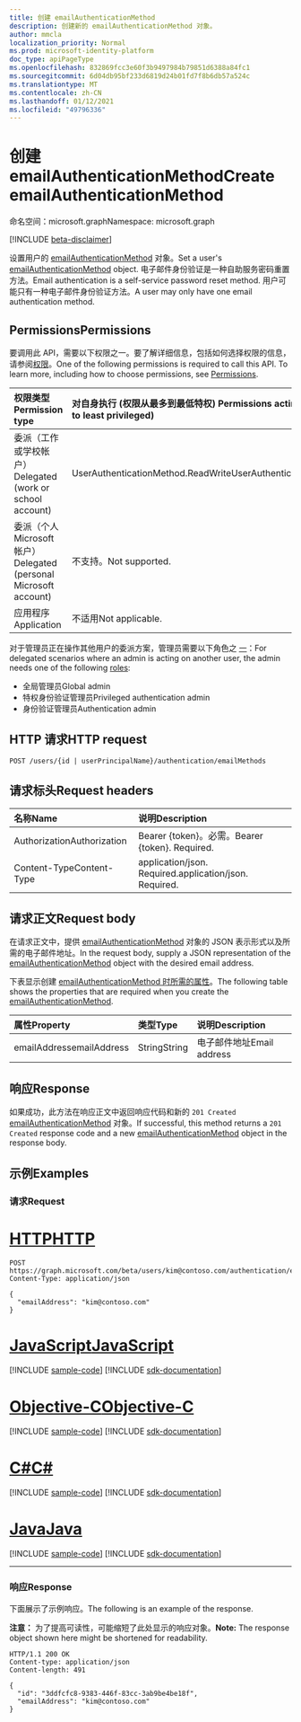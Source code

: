 ```yaml
---
title: 创建 emailAuthenticationMethod
description: 创建新的 emailAuthenticationMethod 对象。
author: mmcla
localization_priority: Normal
ms.prod: microsoft-identity-platform
doc_type: apiPageType
ms.openlocfilehash: 832869fcc3e60f3b9497984b79851d6388a84fc1
ms.sourcegitcommit: 6d04db95bf233d6819d24b01fd7f8b6db57a524c
ms.translationtype: MT
ms.contentlocale: zh-CN
ms.lasthandoff: 01/12/2021
ms.locfileid: "49796336"
---
```

# <a name="create-emailauthenticationmethod"></a><span data-ttu-id="7b155-103">创建 emailAuthenticationMethod</span><span class="sxs-lookup"><span data-stu-id="7b155-103">Create emailAuthenticationMethod</span></span>
<span data-ttu-id="7b155-104">命名空间：microsoft.graph</span><span class="sxs-lookup"><span data-stu-id="7b155-104">Namespace: microsoft.graph</span></span>

[!INCLUDE [beta-disclaimer](../../includes/beta-disclaimer.md)]

<span data-ttu-id="7b155-105">设置用户的 [emailAuthenticationMethod](../resources/emailauthenticationmethod.md) 对象。</span><span class="sxs-lookup"><span data-stu-id="7b155-105">Set a user's [emailAuthenticationMethod](../resources/emailauthenticationmethod.md) object.</span></span> <span data-ttu-id="7b155-106">电子邮件身份验证是一种自助服务密码重置方法。</span><span class="sxs-lookup"><span data-stu-id="7b155-106">Email authentication is a self-service password reset method.</span></span> <span data-ttu-id="7b155-107">用户可能只有一种电子邮件身份验证方法。</span><span class="sxs-lookup"><span data-stu-id="7b155-107">A user may only have one email authentication method.</span></span>

## <a name="permissions"></a><span data-ttu-id="7b155-108">Permissions</span><span class="sxs-lookup"><span data-stu-id="7b155-108">Permissions</span></span>
<span data-ttu-id="7b155-p102">要调用此 API，需要以下权限之一。要了解详细信息，包括如何选择权限的信息，请参阅[权限](/graph/permissions-reference)。</span><span class="sxs-lookup"><span data-stu-id="7b155-p102">One of the following permissions is required to call this API. To learn more, including how to choose permissions, see [Permissions](/graph/permissions-reference).</span></span>

|<span data-ttu-id="7b155-111">权限类型</span><span class="sxs-lookup"><span data-stu-id="7b155-111">Permission type</span></span>|<span data-ttu-id="7b155-112">对自身执行 (权限从最多到最低特权) </span><span class="sxs-lookup"><span data-stu-id="7b155-112">Permissions acting on self (from most to least privileged)</span></span>|<span data-ttu-id="7b155-113">对他人操作的权限 (权限从最低特权到最多特权) </span><span class="sxs-lookup"><span data-stu-id="7b155-113">Permissions acting on others (from least to most privileged)</span></span>|
|:---|:---|:--|
| <span data-ttu-id="7b155-114">委派（工作或学校帐户）</span><span class="sxs-lookup"><span data-stu-id="7b155-114">Delegated (work or school account)</span></span>     | <span data-ttu-id="7b155-115">UserAuthenticationMethod.ReadWrite</span><span class="sxs-lookup"><span data-stu-id="7b155-115">UserAuthenticationMethod.ReadWrite</span></span> | <span data-ttu-id="7b155-116">UserAuthenticationMethod.ReadWrite.All</span><span class="sxs-lookup"><span data-stu-id="7b155-116">UserAuthenticationMethod.ReadWrite.All</span></span> |
| <span data-ttu-id="7b155-117">委派（个人 Microsoft 帐户）</span><span class="sxs-lookup"><span data-stu-id="7b155-117">Delegated (personal Microsoft account)</span></span> | <span data-ttu-id="7b155-118">不支持。</span><span class="sxs-lookup"><span data-stu-id="7b155-118">Not supported.</span></span> | <span data-ttu-id="7b155-119">不支持。</span><span class="sxs-lookup"><span data-stu-id="7b155-119">Not supported.</span></span> |
| <span data-ttu-id="7b155-120">应用程序</span><span class="sxs-lookup"><span data-stu-id="7b155-120">Application</span></span>                            | <span data-ttu-id="7b155-121">不适用</span><span class="sxs-lookup"><span data-stu-id="7b155-121">Not applicable.</span></span> | <span data-ttu-id="7b155-122">UserAuthenticationMethod.ReadWrite.All</span><span class="sxs-lookup"><span data-stu-id="7b155-122">UserAuthenticationMethod.ReadWrite.All</span></span> |

<span data-ttu-id="7b155-123">对于管理员正在操作其他用户的委派方案，管理员需要以下角色之 [一](/azure/active-directory/users-groups-roles/directory-assign-admin-roles#available-roles)：</span><span class="sxs-lookup"><span data-stu-id="7b155-123">For delegated scenarios where an admin is acting on another user, the admin needs one of the following [roles](/azure/active-directory/users-groups-roles/directory-assign-admin-roles#available-roles):</span></span>

* <span data-ttu-id="7b155-124">全局管理员</span><span class="sxs-lookup"><span data-stu-id="7b155-124">Global admin</span></span>
* <span data-ttu-id="7b155-125">特权身份验证管理员</span><span class="sxs-lookup"><span data-stu-id="7b155-125">Privileged authentication admin</span></span>
* <span data-ttu-id="7b155-126">身份验证管理员</span><span class="sxs-lookup"><span data-stu-id="7b155-126">Authentication admin</span></span>

## <a name="http-request"></a><span data-ttu-id="7b155-127">HTTP 请求</span><span class="sxs-lookup"><span data-stu-id="7b155-127">HTTP request</span></span>

<!-- {
  "blockType": "ignored"
}
-->
``` http
POST /users/{id | userPrincipalName}/authentication/emailMethods
```

## <a name="request-headers"></a><span data-ttu-id="7b155-128">请求标头</span><span class="sxs-lookup"><span data-stu-id="7b155-128">Request headers</span></span>
|<span data-ttu-id="7b155-129">名称</span><span class="sxs-lookup"><span data-stu-id="7b155-129">Name</span></span>|<span data-ttu-id="7b155-130">说明</span><span class="sxs-lookup"><span data-stu-id="7b155-130">Description</span></span>|
|:---|:---|
|<span data-ttu-id="7b155-131">Authorization</span><span class="sxs-lookup"><span data-stu-id="7b155-131">Authorization</span></span>|<span data-ttu-id="7b155-p103">Bearer {token}。必需。</span><span class="sxs-lookup"><span data-stu-id="7b155-p103">Bearer {token}. Required.</span></span>|
|<span data-ttu-id="7b155-134">Content-Type</span><span class="sxs-lookup"><span data-stu-id="7b155-134">Content-Type</span></span>|<span data-ttu-id="7b155-p104">application/json. Required.</span><span class="sxs-lookup"><span data-stu-id="7b155-p104">application/json. Required.</span></span>|

## <a name="request-body"></a><span data-ttu-id="7b155-137">请求正文</span><span class="sxs-lookup"><span data-stu-id="7b155-137">Request body</span></span>
<span data-ttu-id="7b155-138">在请求正文中，提供 [emailAuthenticationMethod](../resources/emailauthenticationmethod.md) 对象的 JSON 表示形式以及所需的电子邮件地址。</span><span class="sxs-lookup"><span data-stu-id="7b155-138">In the request body, supply a JSON representation of the [emailAuthenticationMethod](../resources/emailauthenticationmethod.md) object with the desired email address.</span></span>

<span data-ttu-id="7b155-139">下表显示创建 [emailAuthenticationMethod 时所需的属性](../resources/emailauthenticationmethod.md)。</span><span class="sxs-lookup"><span data-stu-id="7b155-139">The following table shows the properties that are required when you create the [emailAuthenticationMethod](../resources/emailauthenticationmethod.md).</span></span>

|<span data-ttu-id="7b155-140">属性</span><span class="sxs-lookup"><span data-stu-id="7b155-140">Property</span></span>|<span data-ttu-id="7b155-141">类型</span><span class="sxs-lookup"><span data-stu-id="7b155-141">Type</span></span>|<span data-ttu-id="7b155-142">说明</span><span class="sxs-lookup"><span data-stu-id="7b155-142">Description</span></span>|
|:---|:---|:---|
|<span data-ttu-id="7b155-143">emailAddress</span><span class="sxs-lookup"><span data-stu-id="7b155-143">emailAddress</span></span>|<span data-ttu-id="7b155-144">String</span><span class="sxs-lookup"><span data-stu-id="7b155-144">String</span></span>|<span data-ttu-id="7b155-145">电子邮件地址</span><span class="sxs-lookup"><span data-stu-id="7b155-145">Email address</span></span>|



## <a name="response"></a><span data-ttu-id="7b155-146">响应</span><span class="sxs-lookup"><span data-stu-id="7b155-146">Response</span></span>

<span data-ttu-id="7b155-147">如果成功，此方法在响应正文中返回响应代码和新的 `201 Created` [emailAuthenticationMethod](../resources/emailauthenticationmethod.md) 对象。</span><span class="sxs-lookup"><span data-stu-id="7b155-147">If successful, this method returns a `201 Created` response code and a new [emailAuthenticationMethod](../resources/emailauthenticationmethod.md) object in the response body.</span></span>

## <a name="examples"></a><span data-ttu-id="7b155-148">示例</span><span class="sxs-lookup"><span data-stu-id="7b155-148">Examples</span></span>

### <a name="request"></a><span data-ttu-id="7b155-149">请求</span><span class="sxs-lookup"><span data-stu-id="7b155-149">Request</span></span>

# <a name="http"></a>[<span data-ttu-id="7b155-150">HTTP</span><span class="sxs-lookup"><span data-stu-id="7b155-150">HTTP</span></span>](#tab/http)
<!-- {
  "blockType": "request",
  "name": "create_emailauthenticationmethod_from_"
}
-->
``` http
POST https://graph.microsoft.com/beta/users/kim@contoso.com/authentication/emailMethods
Content-Type: application/json

{
  "emailAddress": "kim@contoso.com"
}
```
# <a name="javascript"></a>[<span data-ttu-id="7b155-151">JavaScript</span><span class="sxs-lookup"><span data-stu-id="7b155-151">JavaScript</span></span>](#tab/javascript)
[!INCLUDE [sample-code](../includes/snippets/javascript/create-emailauthenticationmethod-from--javascript-snippets.md)]
[!INCLUDE [sdk-documentation](../includes/snippets/snippets-sdk-documentation-link.md)]

# <a name="objective-c"></a>[<span data-ttu-id="7b155-152">Objective-C</span><span class="sxs-lookup"><span data-stu-id="7b155-152">Objective-C</span></span>](#tab/objc)
[!INCLUDE [sample-code](../includes/snippets/objc/create-emailauthenticationmethod-from--objc-snippets.md)]
[!INCLUDE [sdk-documentation](../includes/snippets/snippets-sdk-documentation-link.md)]

# <a name="c"></a>[<span data-ttu-id="7b155-153">C#</span><span class="sxs-lookup"><span data-stu-id="7b155-153">C#</span></span>](#tab/csharp)
[!INCLUDE [sample-code](../includes/snippets/csharp/create-emailauthenticationmethod-from--csharp-snippets.md)]
[!INCLUDE [sdk-documentation](../includes/snippets/snippets-sdk-documentation-link.md)]

# <a name="java"></a>[<span data-ttu-id="7b155-154">Java</span><span class="sxs-lookup"><span data-stu-id="7b155-154">Java</span></span>](#tab/java)
[!INCLUDE [sample-code](../includes/snippets/java/create-emailauthenticationmethod-from--java-snippets.md)]
[!INCLUDE [sdk-documentation](../includes/snippets/snippets-sdk-documentation-link.md)]

---



### <a name="response"></a><span data-ttu-id="7b155-155">响应</span><span class="sxs-lookup"><span data-stu-id="7b155-155">Response</span></span>
<span data-ttu-id="7b155-156">下面展示了示例响应。</span><span class="sxs-lookup"><span data-stu-id="7b155-156">The following is an example of the response.</span></span>

<span data-ttu-id="7b155-157">**注意：** 为了提高可读性，可能缩短了此处显示的响应对象。</span><span class="sxs-lookup"><span data-stu-id="7b155-157">**Note:** The response object shown here might be shortened for readability.</span></span>
<!-- {
  "blockType": "response",
  "truncated": true,
  "@odata.type": "microsoft.graph.emailAuthenticationMethod"
}
-->
``` http
HTTP/1.1 200 OK
Content-type: application/json
Content-length: 491

{
  "id": "3ddfcfc8-9383-446f-83cc-3ab9be4be18f",
  "emailAddress": "kim@contoso.com"
}
```
